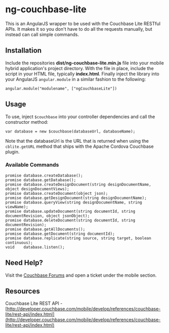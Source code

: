 # ng-couchbase-lite

This is an AngularJS wrapper to be used with the Couchbase Lite RESTful APIs.  It makes it so you don't have to do all the requests manually, but instead can call simple commands.

## Installation

Include the repositories **dist/ng-couchbase-lite.min.js** file into your mobile hybrid application's project directory.  With the file in place, include the script in your HTML file, typically **index.html**.  Finally inject the library into your AngularJS `angular.module` in a similar fashion to the following:

```
angular.module("modulename", ["ngCouchbaseLite"])
```

## Usage

To use, inject `$couchbase` into your controller dependencies and call the constructor method:

```
var database = new $couchbase(databaseUrl, databaseName);
```

Note that the databaseUrl is the URL that is returned when using the `cblite.getURL` method that ships with the Apache Cordova Couchbase plugin.

### Available Commands

```
promise database.createDatabase();
promise database.getDatabase();
promise database.createDesignDocument(string designDocumentName, object designDocumentViews);
promise database.createDocument(object json);
promise database.getDesignDocument(string designDocumentName);
promise database.queryView(string designDocumentName, string viewName);
promise database.updateDocument(string documentId, string documentRevision, object jsonObject);
promise database.deleteDocument(string documentId, string documentRevision);
promise database.getAllDocuments();
promise database.getDocument(string documentId);
promise database.replicate(string source, string target, boolean continuous);
void    database.listen();
```

## Need Help?

Visit the [Couchbase Forums](https://forums.couchbase.com/) and open a ticket under the mobile section.

## Resources

Couchbase Lite REST API - [http://developer.couchbase.com/mobile/develop/references/couchbase-lite/rest-api/index.html](http://developer.couchbase.com/mobile/develop/references/couchbase-lite/rest-api/index.html)
